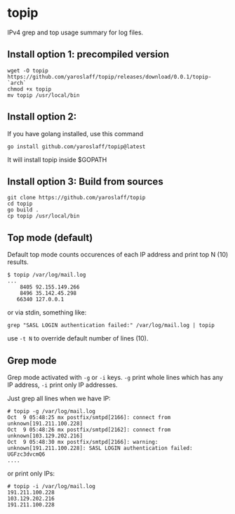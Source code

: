 # topip
IPv4 grep and top usage summary for log files.

## Install option 1: precompiled version
~~~
wget -O topip https://github.com/yaroslaff/topip/releases/download/0.0.1/topip-`arch` 
chmod +x topip
mv topip /usr/local/bin
~~~

## Install option 2: 
If you have golang installed, use this command
~~~
go install github.com/yaroslaff/topip@latest
~~~
It will install topip inside $GOPATH

## Install option 3: Build from sources
~~~
git clone https://github.com/yaroslaff/topip
cd topip
go build .
cp topip /usr/local/bin 
~~~

## Top mode (default)
Default top mode counts occurences of each IP address and print top N (10) results.

~~~
$ topip /var/log/mail.log
...
    8405 92.155.149.266
    8496 35.142.45.298
   66340 127.0.0.1
~~~

or via stdin, something like:
~~~
grep "SASL LOGIN authentication failed:" /var/log/mail.log | topip
~~~

use `-t N` to override default number of lines (10).

##  Grep mode

Grep mode activated with `-g` or `-i` keys. `-g` print whole lines which has any IP address, `-i` print only IP addresses.

Just grep all lines when we have IP:
~~~
# topip -g /var/log/mail.log
Oct  9 05:48:25 mx postfix/smtpd[2166]: connect from unknown[191.211.100.228]
Oct  9 05:48:26 mx postfix/smtpd[2162]: connect from unknown[103.129.202.216]
Oct  9 05:48:30 mx postfix/smtpd[2166]: warning: unknown[191.211.100.228]: SASL LOGIN authentication failed: UGFzc3dvcmQ6
....
~~~

or print only IPs:
~~~
# topip -i /var/log/mail.log
191.211.100.228
103.129.202.216
191.211.100.228
~~~